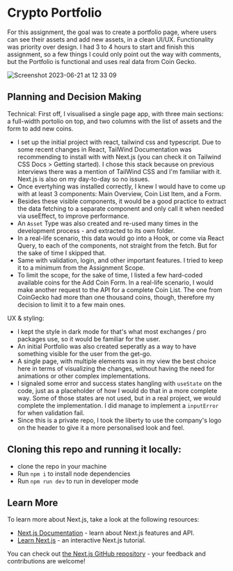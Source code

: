 # Crypto Portfolio

For this assignment, the goal was to create a portfolio page, where users can see their assets and add new assets, in a clean UI/UX. Functionality was priority over design. I had 3 to 4 hours to start and finish this assignment, so a few things I could only point out the way with comments, but the Portfolio is functional and uses real data from Coin Gecko.

![Screenshot 2023-06-21 at 12 33 09](https://github.com/jessikadg/crypto-portfolio/assets/48770521/1cac9323-7dd0-4c52-89bb-911fad11e8f4)


## Planning and Decision Making

Technical:
First off, I visualised a single page app, with three main sections: a full-width portolio on top, and two columns with the list of assets and the form to add new coins.

- I set up the initial project with react, tailwind css and typescript. Due to some recent changes in React, TailWind Documentation was recommending to install with with Next.js (you can check it on Tailwind CSS Docs > Getting started). I chose this stack because on previous interviews there was a mention of TailWind CSS and I'm familiar with it. Next.js is also on my day-to-day so no issues.
- Once evertyhing was installed correctly, I knew I would have to come up with at least 3 components: Main Overview, Coin List Item, and a Form.
- Besides these visible components, it would be a good practice to extract the data fetching to a separate component and only call it when needed via useEffect, to improve performance.
- An `Asset` Type was also created and re-used many times in the development process - and extracted to its own folder.
- In a real-life scenario, this data would go into a Hook, or come via React Query, to each of the components, not straight from the fetch. But for the sake of time I skipped that.
- Same with validation, login, and other important features. I tried to keep it to a minimum from the Assignment Scope.
- To limit the scope, for the sake of time, I listed a few hard-coded available coins for the Add Coin Form. In a real-life scenario, I would make another request to the API for a complete Coin List. The one from CoinGecko had more than one thousand coins, though, therefore my decision to limit it to a few main ones.

UX & styling:

- I kept the style in dark mode for that's what most exchanges / pro packages use, so it would be familiar for the user.
- An initial Portfolio was also created seperatly as a way to have something visible for the user from the get-go.
- A single page, with multiple elements was in my view the best choice here in terms of visualizing the changes, without having the need for animations or other complex implementations.
- I signaled some error and success states hangling with `useState` on the code, just as a placeholder of how I would do that in a more complete way. Some of those states are not used, but in a real project, we would complete the implementation. I did manage to implement a `inputError` for when validation fail.
- Since this is a private repo, I took the liberty to use the company's logo on the header to give it a more personalised look and feel.

## Cloning this repo and running it locally:

- clone the repo in your machine
- Run `npm i` to install node dependencies
- Run `npm run dev` to run in developer mode

## Learn More

To learn more about Next.js, take a look at the following resources:

- [Next.js Documentation](https://nextjs.org/docs) - learn about Next.js features and API.
- [Learn Next.js](https://nextjs.org/learn) - an interactive Next.js tutorial.

You can check out [the Next.js GitHub repository](https://github.com/vercel/next.js/) - your feedback and contributions are welcome!
